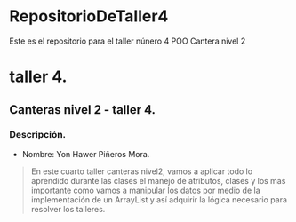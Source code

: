# RepositorioDeTaller4
Este es el repositorio para el taller núnero 4  POO Cantera nivel 2
# taller 4.
## Canteras nivel 2 - taller 4.
### Descripción.
- Nombre: Yon Hawer Piñeros Mora.
> En este cuarto taller canteras nivel2, vamos a aplicar todo lo aprendido durante las clases el manejo de atributos, clases y los mas importante como vamos a manipular los datos por medio de la implementación de un ArrayList y así adquirir la lógica necesario para resolver los talleres.
